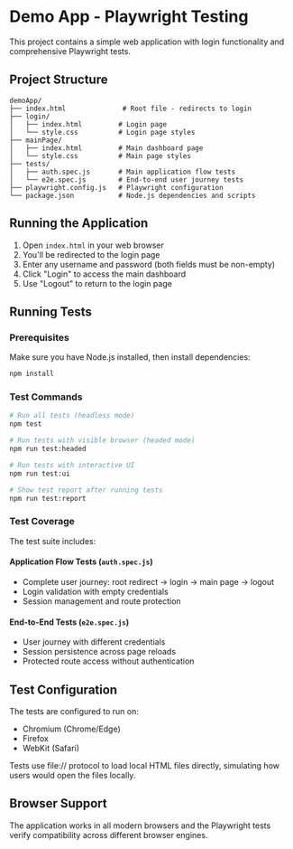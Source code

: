 # Demo App - Playwright Testing

This project contains a simple web application with login functionality and comprehensive Playwright tests.

## Project Structure

```
demoApp/
├── index.html              # Root file - redirects to login
├── login/
│   ├── index.html         # Login page
│   └── style.css          # Login page styles
├── mainPage/
│   ├── index.html         # Main dashboard page
│   └── style.css          # Main page styles
├── tests/
│   ├── auth.spec.js       # Main application flow tests
│   └── e2e.spec.js        # End-to-end user journey tests
├── playwright.config.js   # Playwright configuration
└── package.json           # Node.js dependencies and scripts
```

## Running the Application

1. Open `index.html` in your web browser
2. You'll be redirected to the login page
3. Enter any username and password (both fields must be non-empty)
4. Click "Login" to access the main dashboard
5. Use "Logout" to return to the login page

## Running Tests

### Prerequisites
Make sure you have Node.js installed, then install dependencies:

```bash
npm install
```

### Test Commands

```bash
# Run all tests (headless mode)
npm test

# Run tests with visible browser (headed mode)
npm run test:headed

# Run tests with interactive UI
npm run test:ui

# Show test report after running tests
npm run test:report
```

### Test Coverage

The test suite includes:

#### Application Flow Tests (`auth.spec.js`)
- Complete user journey: root redirect → login → main page → logout
- Login validation with empty credentials
- Session management and route protection

#### End-to-End Tests (`e2e.spec.js`)
- User journey with different credentials
- Session persistence across page reloads
- Protected route access without authentication

## Test Configuration

The tests are configured to run on:
- Chromium (Chrome/Edge)
- Firefox
- WebKit (Safari)

Tests use file:// protocol to load local HTML files directly, simulating how users would open the files locally.

## Browser Support

The application works in all modern browsers and the Playwright tests verify compatibility across different browser engines.
